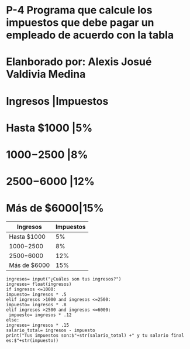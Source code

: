 # P-4 Programa que calcule los impuestos que debe pagar un empleado de acuerdo con la tabla
# Elanborado por: Alexis Josué Valdivia Medina
# Ingresos    |Impuestos
# Hasta $1000 |5%
# $1000-$2500 |8%
# $2500-$6000 |12%
# Más de $6000|15%
| Ingresos  | Impuestos |  
| ------------- | ------------- | 
| Hasta $1000 | 5% |
| $1000-$2500 | 8% |
| $2500-$6000 | 12% |
| Más de $6000 | 15% |

    ingresos= input("¿Cuáles son tus ingresos?")
    ingresos= float(ingresos)
    if ingresos <=1000:
    impuesto= ingresos * .5 
    elif ingresos >1000 and ingresos <=2500:
    impuesto= ingresos * .8
    elif ingresos >2500 and ingresos <=6000:
     impuesto= ingresos * .12
    else:
    ingresos= ingresos * .15
    salario_total= ingresos - impuesto
    print("Tus impuestos son:$"+str(salario_total) +" y tu salario final es:$"+str(impuesto))
